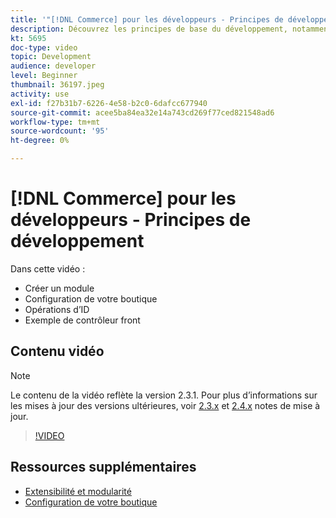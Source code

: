 ```yaml
---
title: '"[!DNL Commerce] pour les développeurs - Principes de développement"'
description: Découvrez les principes de base du développement, notamment la création d’un module, la configuration de vos opérations de magasin et d’ID, ainsi qu’un exemple de contrôleur frontal.
kt: 5695
doc-type: video
topic: Development
audience: developer
level: Beginner
thumbnail: 36197.jpeg
activity: use
exl-id: f27b31b7-6226-4e58-b2c0-6dafcc677940
source-git-commit: acee5ba84ea32e14a743cd269f77ced821548ad6
workflow-type: tm+mt
source-wordcount: '95'
ht-degree: 0%

---
```


# [!DNL Commerce] pour les développeurs - Principes de développement

Dans cette vidéo :

- Créer un module
- Configuration de votre boutique
- Opérations d’ID
- Exemple de contrôleur front

## Contenu vidéo

>[!NOTE]
>
>Le contenu de la vidéo reflète la version 2.3.1. Pour plus d’informations sur les mises à jour des versions ultérieures, voir [ 2.3.x](https://devdocs.magento.com/guides/v2.3/release-notes/bk-release-notes.html) et [2.4.x](https://devdocs.magento.com/guides/v2.4/release-notes/bk-release-notes.html) notes de mise à jour.

>[!VIDEO](https://video.tv.adobe.com/v/36197?quality=12&learn=on)

## Ressources supplémentaires

- [Extensibilité et modularité](https://devdocs.magento.com/guides/v2.4/architecture/extensibility.html)
- [Configuration de votre boutique](https://devdocs.magento.com/cloud/configure/configuration-overview.html)
